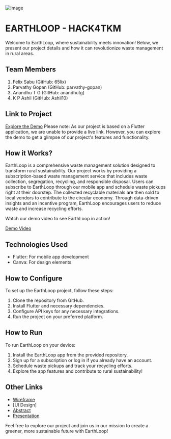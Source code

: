 ![image](HACK4TKM.jpeg)

# EARTHLOOP - HACK4TKM

Welcome to EarthLoop, where sustainability meets innovation! Below, we present our project details and how it can revolutionize waste management in rural areas.

## Team Members
1. Felix Sabu (GitHub: 65lix)
2. Parvathy Gopan (GitHub: parvathy-gopan)
3. Anandhu T G (GitHub: anandhutg)
4. K P Ashil (GitHub: Ashil10)

## Link to Project
[Explore the Demo](live_link)
Please note: As our project is based on a Flutter application, we are unable to provide a live link. However, you can explore the demo to get a glimpse of our project's features and functionality.

## How it Works?
EarthLoop is a comprehensive waste management solution designed to transform rural sustainability. Our project works by providing a subscription-based waste management service that includes waste collection, segregation, recycling, and responsible disposal. Users can subscribe to EarthLoop through our mobile app and schedule waste pickups right at their doorstep. The collected recyclable materials are then sold to local vendors to contribute to the circular economy. Through data-driven insights and an incentive program, EarthLoop encourages users to reduce waste and increase recycling efforts.

Watch our demo video to see EarthLoop in action!

[Demo Video](demo_video_link)

## Technologies Used
- Flutter: For mobile app development
- Canva: For design elements

## How to Configure
To set up the EarthLoop project, follow these steps:
1. Clone the repository from GitHub.
2. Install Flutter and necessary dependencies.
3. Configure API keys for any necessary integrations.
4. Run the project on your preferred platform.

## How to Run
To run EarthLoop on your device:
1. Install the EarthLoop app from the provided repository.
2. Sign up for a subscription or log in if you already have an account.
3. Schedule waste pickups and track your recycling efforts.
4. Explore the app features and contribute to rural sustainability!

## Other Links
- [Wireframe](https://www.canva.com/design/DAF89q8n-S4/V8BQMLE1Rl7btt1QI9JI_Q/edit?utm_content=DAF89q8n-S4&utm_campaign=designshare&utm_medium=link2&utm_source=sharebutton)
- [UI Design]
- [Abstract](https://drive.google.com/file/d/1XoL2DpK4kbRzPKTbgbZrI_GYqPa9zG2h/view)
- [Presentation](https://rb.gy/cjwbtd)

Feel free to explore our project and join us in our mission to create a greener, more sustainable future with EarthLoop!
